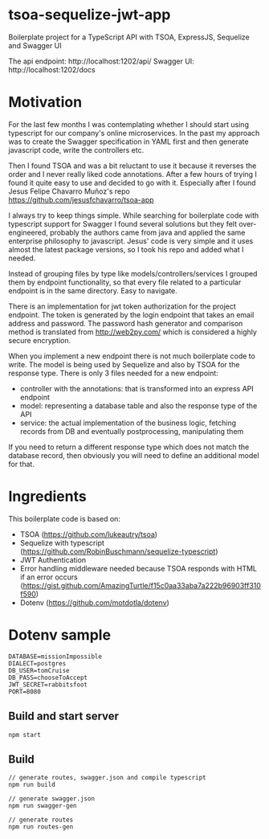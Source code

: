 # tsoa-sequelize-jwt-app
Boilerplate project for a TypeScript API with TSOA, ExpressJS, Sequelize and Swagger UI

The api endpoint: http://localhost:1202/api/ 
Swagger UI: http://localhost:1202/docs

# Motivation

For the last few months I was contemplating whether I should start using typescript for our company's online microservices.
In the past my approach was to create the Swagger specification in YAML first and then generate javascript code, write the controllers etc.

Then I found TSOA and was a bit reluctant to use it because it reverses the order and I never really liked code annotations.
After a few hours of trying I found it quite easy to use and decided to go with it.
Especially after I found Jesus Felipe Chavarro Muñoz's repo https://github.com/jesusfchavarro/tsoa-app

I always try to keep things simple. While searching for boilerplate code with typescript support for Swagger I found several solutions but they felt over-engineered, probably the authors came from java and applied the same enterprise philosophy to javascript. Jesus' code is very simple and it uses almost the latest package versions, so I took his repo and added what I needed.

Instead of grouping files by type like models/controllers/services I grouped them by endpoint functionality, so that every file related to a particular endpoint is in the same directory. Easy to navigate.

There is an implementation for jwt token authorization for the project endpoint. The token is generated by the login endpoint that takes an email address and password. The password hash generator and comparison method is translated from http://web2py.com/ which is considered a highly secure encryption.

When you implement a new endpoint there is not much boilerplate code to write. The model is being used by Sequelize and also by TSOA for the response type. There is only 3 files needed for a new endpoint:

* controller with the annotations: that is transformed into an express API endpoint
* model: representing a database table and also the response type of the API
* service: the actual implementation of the business logic, fetching records from DB and eventually postprocessing, manipulating them

If you need to return a different response type which does not match the database record, then obviously you will need to define an additional model for that.

# Ingredients

This boilerplate code is based on:
* TSOA (https://github.com/lukeautry/tsoa)
* Sequelize with typescript (https://github.com/RobinBuschmann/sequelize-typescript)
* JWT Authentication
* Error handling middleware needed because TSOA responds with HTML if an error occurs (https://gist.github.com/AmazingTurtle/f15c0aa33aba7a222b96903ff310f590)
* Dotenv (https://github.com/motdotla/dotenv)

# Dotenv sample

```
DATABASE=missionImpossible
DIALECT=postgres
DB_USER=tomCruise
DB_PASS=chooseToAccept
JWT_SECRET=rabbitsfoot
PORT=8080
```


## Build and start server
```
npm start
```

## Build
```
// generate routes, swagger.json and compile typescript
npm run build

// generate swagger.json
npm run swagger-gen

// generate routes
npm run routes-gen
```

